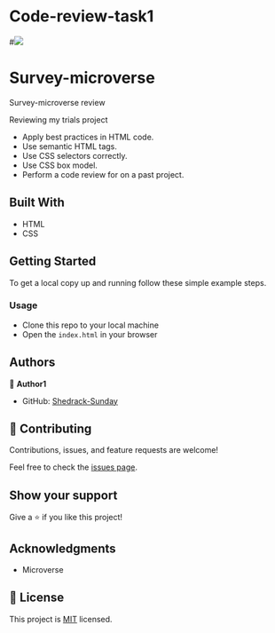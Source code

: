 # Code-review-task1
#![](https://img.shields.io/badge/Microverse-blueviolet)

# Survey-microverse
Survey-microverse review

Reviewing my trials project

- Apply best practices in HTML code.
- Use semantic HTML tags.
- Use CSS selectors correctly.
- Use CSS box model.
- Perform a code review for on a past project.

## Built With

- HTML 
- CSS

## Getting Started

To get a local copy up and running follow these simple example steps.

### Usage

- Clone this repo to your local machine
- Open the `index.html` in your browser

## Authors

👤 **Author1**

- GitHub: [Shedrack-Sunday](https://github.com/Shedrack-Sunday)

## 🤝 Contributing

Contributions, issues, and feature requests are welcome!

Feel free to check the [issues page](https://github.com/1GORDON/gitflow/issues).

## Show your support

Give a ⭐️ if you like this project!

## Acknowledgments

- Microverse

## 📝 License

This project is [MIT](./MIT.md) licensed.
